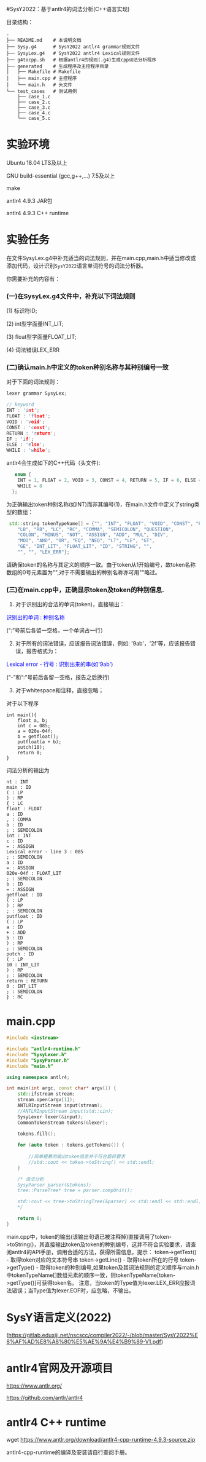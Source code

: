 #SysY2022：基于antlr4的词法分析(C++语言实现)

目录结构：

```
.
├── README.md    # 本说明文档
├── Sysy.g4      # SysY2022 antlr4 grammar规则文件
├── SysyLex.g4   # SysY2022 antlr4 Lexical规则文件
├── g4tocpp.sh   # 根据antlr4的规则(.g4)生成cpp词法分析程序
├── generated    # 生成程序及主控程序目录
│   ├── Makefile # Makefile
│   ├── main.cpp # 主控程序
│   └── main.h   # 头文件
└── test_cases   # 测试用例
    ├── case_1.c
    ├── case_2.c
    ├── case_3.c
    ├── case_4.c
    └── case_5.c
```
# 实验环境
Ubuntu 18.04 LTS及以上

GNU build-essential (gcc,g++,...) 7.5及以上

make 

antlr4 4.9.3 JAR包

antlr4 4.9.3 C++ runtime

# 实验任务
        
在文件SysyLex.g4中补充适当的词法规则，并在main.cpp,main.h中适当修改或添加代码，设计识别`SysY2022`语言单词符号的词法分析器。

你需要补充的内容有：
### (一)在SysyLex.g4文件中，补充以下词法规则

(1) 标识符ID;

(2) int型字面量INT_LIT;

(3) float型字面量FLOAT_LIT;

(4) 词法错误LEX_ERR

### (二)确认main.h中定义的token种别名称与其种别编号一致

对于下面的词法规则：

`````cpp
lexer grammar SysyLex;

// keyword
INT : 'int';
FLOAT : 'float';
VOID : 'void';
CONST : 'const';
RETURN : 'return';
IF : 'if';
ELSE : 'else';
WHILE : 'while'; 
`````
antlr4会生成如下的C++代码（头文件):
```cpp
   enum {
    INT = 1, FLOAT = 2, VOID = 3, CONST = 4, RETURN = 5, IF = 6, ELSE = 7, 
    WHILE = 8
  };

```
为正确输出token种别名称(如INT)而非其编号(1)，在main.h文件中定义了string类型的数组：
```cpp
 std::string tokenTypeName[] = {"", "INT", "FLOAT", "VOID", "CONST", "RETURN", "IF", "ELSE",   "WHILE", "BREAK", "CONTINUE", "LP", "RP", 
    "LB", "RB", "LC", "RC", "COMMA", "SEMICOLON", "QUESTION", 
    "COLON", "MINUS", "NOT", "ASSIGN", "ADD", "MUL", "DIV", 
    "MOD", "AND", "OR", "EQ", "NEQ", "LT", "LE", "GT", 
    "GE", "INT_LIT", "FLOAT_LIT", "ID", "STRING", "", 
    "", "", "LEX_ERR"};

```
请确保token的名称与其定义的顺序一致。由于token从1开始编号，故token名称数组的0号元素置为"",对于不需要输出的种别名称亦可用""略过。

### (三)在main.cpp中，正确显示token及token的种别信息.
1. 对于识别出的合法的单词(token)，直接输出：

<p><font color=blue>识别出的单词 : 种别名称</font></p> (“:”号前后各留一空格，一个单词占一行）

2. 对于所有的词法错误，应该报告词法错误，例如: '9ab'，'2f'等，应该报告错误，报告格式为：

<p><font color=blue>Lexical error - 行号 : 识别出来的串(如'9ab')</font></p> (“-”和“:”号前后各留一空格，报告之后换行)

3. 对于whitespace和注释，直接忽略；

对于以下程序
```
int main(){
    float a, b;
    int c = 085;
    a = 020e-04f;
    b = getfloat();
    putfloat(a + b);
    putch(10);
    return 0;
}
```
词法分析的输出为
```
nt : INT
main : ID
( : LP
) : RP
{ : LC
float : FLOAT
a : ID
, : COMMA
b : ID
; : SEMICOLON
int : INT
c : ID
= : ASSIGN
Lexical error - line 3 : 085
; : SEMICOLON
a : ID
= : ASSIGN
020e-04f : FLOAT_LIT
; : SEMICOLON
b : ID
= : ASSIGN
getfloat : ID
( : LP
) : RP
; : SEMICOLON
putfloat : ID
( : LP
a : ID
+ : ADD
b : ID
) : RP
; : SEMICOLON
putch : ID
( : LP
10 : INT_LIT
) : RP
; : SEMICOLON
return : RETURN
0 : INT_LIT
; : SEMICOLON
} : RC
```
# main.cpp
````cpp
#include <iostream>

#include "antlr4-runtime.h"
#include "SysyLexer.h"
#include "SysyParser.h"
#include "main.h"

using namespace antlr4;

int main(int argc, const char* argv[]) {
    std::ifstream stream;
    stream.open(argv[1]);
    ANTLRInputStream input(stream);
    //ANTLRInputStream input(std::cin);
    SysyLexer lexer(&input);
    CommonTokenStream tokens(&lexer);

    tokens.fill();
   
    for (auto token : tokens.getTokens()) {
  
        //简单粗暴的输出token信息并不符合题目要求
        //std::cout << token->toString() << std::endl;
    }

    /* 语法分析
    SysyParser parser(&tokens);
    tree::ParseTree* tree = parser.compUnit();

    std::cout << tree->toStringTree(&parser) << std::endl << std::endl;
    */

    return 0;
}    
````
main.cpp中，token的输出(该输出句语已被注释掉)直接调用了token->toString()，其直接输出token及token的种别编号，这并不符合实验要求，请查阅antlr4的API手册，调用合适的方法，获得所需信息，提示：
token->getText() - 取得token对应的文本符号串
token->getLine() - 取得token所在的行号
token->getType() - 取得token的种别编号,如果token及其词法规则的定义顺序与main.h中tokenTypeName[]数组元素的顺序一致，则tokenTypeName[token->getType()]可获得token名。
注意，当token的Type值为lexer.LEX_ERR应报词法错误；当Type值为lexer.EOF时，应忽略，不输出。

# SysY语言定义(2022)
(https://gitlab.eduxiji.net/nscscc/compiler2022/-/blob/master/SysY2022%E8%AF%AD%E8%A8%80%E5%AE%9A%E4%B9%89-V1.pdf)

# antlr4官网及开源项目
https://www.antlr.org/

https://github.com/antlr/antlr4

# antlr4 C++ runtime
wget https://www.antlr.org/download/antlr4-cpp-runtime-4.9.3-source.zip

antlr4-cpp-runtime的编译及安装请自行查阅手册。



